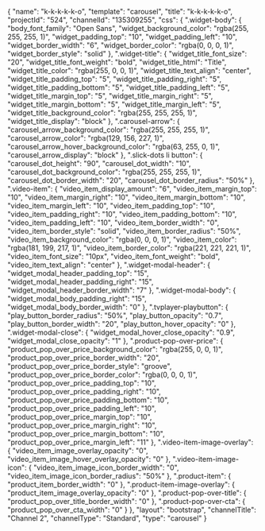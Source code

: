 {
    "name": "k-k-k-k-k-o",
    "template": "carousel",
    "title": "k-k-k-k-k-o",
    "projectId": "524",
    "channelId": "135309255",
    "css": {
        ".widget-body": {
            "body_font_family": "Open Sans",
            "widget_background_color": "rgba(255, 255, 255, 1)",
            "widget_padding_top": "10",
            "widget_padding_left": "10",
            "widget_border_width": "6",
            "widget_border_color": "rgba(0, 0, 0, 1)",
            "widget_border_style": "solid"
        },
        ".widget-title": {
            "widget_title_font_size": "20",
            "widget_title_font_weight": "bold",
            "widget_title_html": "Title",
            "widget_title_color": "rgba(255, 0, 0, 1)",
            "widget_title_text_align": "center",
            "widget_title_padding_top": "5",
            "widget_title_padding_right": "5",
            "widget_title_padding_bottom": "5",
            "widget_title_padding_left": "5",
            "widget_title_margin_top": "5",
            "widget_title_margin_right": "5",
            "widget_title_margin_bottom": "5",
            "widget_title_margin_left": "5",
            "widget_title_background_color": "rgba(255, 255, 255, 1)",
            "widget_title_display": "block"
        },
        ".carousel-arrow": {
            "carousel_arrow_background_color": "rgba(255, 255, 255, 1)",
            "carousel_arrow_color": "rgba(129, 156, 227, 1)",
            "carousel_arrow_hover_background_color": "rgba(63, 255, 0, 1)",
            "carousel_arrow_display": "block"
        },
        ".slick-dots li button": {
            "carousel_dot_height": "90",
            "carousel_dot_width": "10",
            "carousel_dot_background_color": "rgba(255, 255, 255, 1)",
            "carousel_dot_border_width": "20",
            "carousel_dot_border_radius": "50%"
        },
        ".video-item": {
            "video_item_display_amount": "6",
            "video_item_margin_top": "10",
            "video_item_margin_right": "10",
            "video_item_margin_bottom": "10",
            "video_item_margin_left": "10",
            "video_item_padding_top": "10",
            "video_item_padding_right": "10",
            "video_item_padding_bottom": "10",
            "video_item_padding_left": "10",
            "video_item_border_width": "0",
            "video_item_border_style": "solid",
            "video_item_border_radius": "50%",
            "video_item_background_color": "rgba(0, 0, 0, 1)",
            "video_item_color": "rgba(181, 199, 217, 1)",
            "video_item_border_color": "rgba(221, 221, 221, 1)",
            "video_item_font_size": "10px",
            "video_item_font_weight": "bold",
            "video_item_text_align": "center"
        },
        ".widget-modal-header": {
            "widget_modal_header_padding_top": "15",
            "widget_modal_header_padding_right": "15",
            "widget_modal_header_border_width": "7"
        },
        ".widget-modal-body": {
            "widget_modal_body_padding_right": "15",
            "widget_modal_body_border_width": "0"
        },
        ".tvplayer-playbutton": {
            "play_button_border_radius": "50%",
            "play_button_opacity": "0.7",
            "play_button_border_width": "20",
            "play_button_hover_opacity": "0"
        },
        ".widget-modal-close": {
            "widget_modal_hover_close_opacity": "0.9",
            "widget_modal_close_opacity": "1"
        },
        ".product-pop-over-price": {
            "product_pop_over_price_background_color": "rgba(255, 0, 0, 1)",
            "product_pop_over_price_border_width": "20",
            "product_pop_over_price_border_style": "groove",
            "product_pop_over_price_border_color": "rgba(0, 0, 0, 1)",
            "product_pop_over_price_padding_top": "10",
            "product_pop_over_price_padding_right": "10",
            "product_pop_over_price_padding_bottom": "10",
            "product_pop_over_price_padding_left": "10",
            "product_pop_over_price_margin_top": "10",
            "product_pop_over_price_margin_right": "10",
            "product_pop_over_price_margin_bottom": "10",
            "product_pop_over_price_margin_left": "11"
        },
        ".video-item-image-overlay": {
            "video_item_image_overlay_opacity": "0",
            "video_item_image_hover_overlay_opacity": "0"
        },
        ".video-item-image-icon": {
            "video_item_image_icon_border_width": "0",
            "video_item_image_icon_border_radius": "50%"
        },
        ".product-item": {
            "product_item_border_width": "0"
        },
        ".product-item-image-overlay": {
            "product_item_image_overlay_opacity": "0"
        },
        ".product-pop-over-title": {
            "product_pop_over_title_border_width": "0"
        },
        ".product-pop-over-cta": {
            "product_pop_over_cta_width": "0"
        }
    },
    "layout": "bootstrap",
    "channelTitle": "Channel 2",
    "channelType": "Standard",
    "type": "carousel"
}